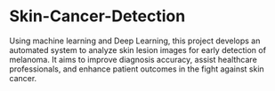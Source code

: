 # Skin-Cancer-Detection
Using machine learning and Deep Learning, this project develops an automated system to analyze skin lesion images for early detection of melanoma. It aims to improve diagnosis accuracy, assist healthcare professionals, and enhance patient outcomes in the fight against skin cancer.

